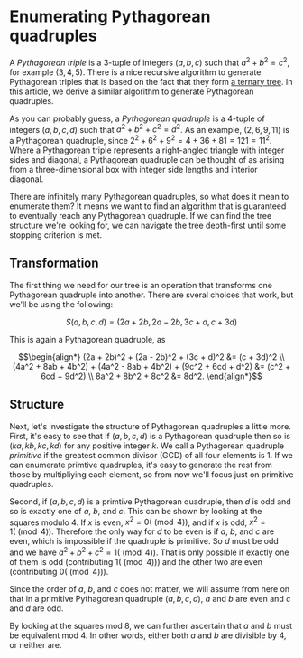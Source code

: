 # Enumerating Pythagorean quadruples

A <i>Pythagorean triple</i> is a 3-tuple of integers $(a, b, c)$ such that $a^2 + b^2 = c^2$, for example $(3, 4, 5)$. There is a nice recursive algorithm to generate Pythagorean triples that is based on the fact that they form [a ternary tree](https://en.wikipedia.org/wiki/Tree_of_primitive_Pythagorean_triples). In this article, we derive a similar algorithm to generate Pythagorean quadruples.

As you can probably guess, a <i>Pythagorean quadruple</i> is a 4-tuple of integers $(a, b, c, d)$ such that $a^2 + b^2 + c^2 = d^2$. As an example, $(2, 6, 9, 11)$ is a Pythagorean quadruple, since $2^2 + 6^2 + 9^2 = 4 + 36 + 81 = 121 = 11^2$. Where a Pythagorean triple represents a right-angled triangle with integer sides and diagonal, a Pythagorean quadruple can be thought of as arising from a three-dimensional box with integer side lengths and interior diagonal.

There are infinitely many Pythagorean quadruples, so what does it mean to enumerate them? It means we want to find an algorithm that is guaranteed to eventually reach any Pythagorean quadruple. If we can find the tree structure we're looking for, we can navigate the tree depth-first until some stopping criterion is met.

## Transformation

The first thing we need for our tree is an operation that transforms one Pythagorean quadruple into another. There are sveral choices that work, but we'll be using the following:

```math
S(a, b, c, d) = (2a + 2b, 2a - 2b, 3c + d, c + 3d)
```

This is again a Pythagorean quadruple, as

```math
\begin{align*} 
  (2a + 2b)^2 + (2a - 2b)^2 + (3c + d)^2 &= (c + 3d)^2 \\
  (4a^2 + 8ab + 4b^2) + (4a^2 - 8ab + 4b^2) + (9c^2 + 6cd + d^2) &= (c^2 + 6cd + 9d^2) \\
  8a^2 + 8b^2 + 8c^2 &= 8d^2.
\end{align*}
```

## Structure

Next, let's investigate the structure of Pythagorean quadruples a little more. First, it's easy to see that if $(a, b, c, d)$ is a Pythagorean quadruple then so is $(ka, kb, kc, kd)$ for any positive integer $k$. We call a Pythagorean quadruple <i>primitive</i> if the greatest common divisor (GCD) of all four elements is 1. If we can enumerate primtive quadruples, it's easy to generate the rest from those by multipliying each element, so from now we'll focus just on primitive quadruples.

Second, if $(a, b, c, d)$ is a primtive Pythagorean quadruple, then $d$ is odd and so is exactly one of $a$, $b$, and $c$. This can be shown by looking at the squares modulo 4. If $x$ is even, $x^2 = 0 (\pmod 4)$, and if $x$ is odd, $x^2 = 1 (\pmod 4)$. Therefore the only way for $d$ to be even is if $a$, $b$, and $c$ are even, which is impossible if the quadruple is primitive. So $d$ must be odd and we have $a^2 + b^2 + c^2 = 1 (\pmod 4)$. That is only possible if exactly one of them is odd (contributing $`1 (\pmod 4)`$) and the other two are even (contributing $`0 (\pmod 4)`$).

Since the order of $a$, $b$, and $c$ does not matter, we will assume from here on that in a primitive Pythagorean quadruple $(a, b, c, d)$, $a$ and $b$ are even and $c$ and $d$ are odd.

By looking at the squares mod 8, we can further ascertain that $a$ and $b$ must be equivalent mod 4. In other words, either both $a$ and $b$ are divisible by 4, or neither are.



